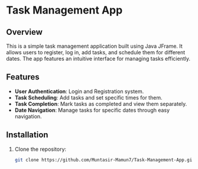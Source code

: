# Task Management App

## Overview
This is a simple task management application built using Java JFrame. It allows users to register, log in, add tasks, and schedule them for different dates. The app features an intuitive interface for managing tasks efficiently.

## Features
- **User Authentication**: Login and Registration system.
- **Task Scheduling**: Add tasks and set specific times for them.
- **Task Completion**: Mark tasks as completed and view them separately.
- **Date Navigation**: Manage tasks for specific dates through easy navigation.

## Installation
1. Clone the repository:
   ```bash
   git clone https://github.com/Muntasir-Mamun7/Task-Management-App.git
